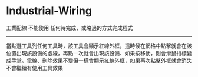 # Industrial-Wiring
工業配線
不能使用 任何待完成，或略過的方式完成程式

-----

當點選工具列任何工具時，該工具會顯示紅線外框，這時候在網格中點擊就會在該位置出現該設備的虛線，再點一次就會出現該設備、如果按移動，則會滑鼠指標變成手掌。電線、刪除效果不變但一樣會顯示紅線外框，如果再次點擊外框就會消失 不會繼續有使用工具效果
